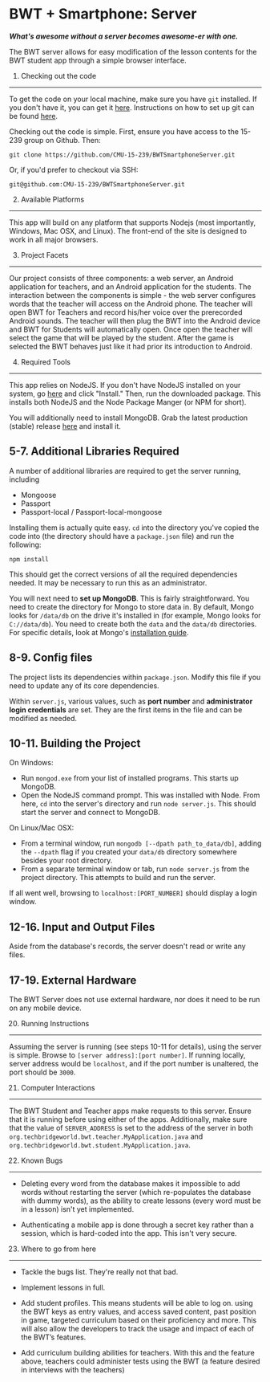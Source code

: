 BWT + Smartphone: Server
===============================================================================
***What's awesome without a server becomes awesome-er with one.***  


The BWT server allows for easy modification of the lesson contents for the BWT student app through a simple browser interface.



1. Checking out the code
-------------------------------------------------------------------------------

To get the code on your local machine, make sure you have ```git``` installed. If you don't have it, you can get it [here](http://git-scm.com/). Instructions on how to set up git can be found [here](https://help.github.com/articles/set-up-git).

Checking out the code is simple. First, ensure you have access to the 15-239 group on Github. Then:  

    git clone https://github.com/CMU-15-239/BWTSmartphoneServer.git

Or, if you'd prefer to checkout via SSH:

    git@github.com:CMU-15-239/BWTSmartphoneServer.git


2. Available Platforms
-------------------------------------------------------------------------------

This app will build on any platform that supports Nodejs (most importantly, Windows, Mac OSX, and Linux). The front-end of the site is designed to work in all major browsers.


3. Project Facets
-------------------------------------------------------------------------------

Our project consists of three components: a web server, an Android application for teachers, and an Android application for the students. The interaction between the components is simple - the web server configures words that the teacher will access on the Android phone. The teacher will open BWT for Teachers and record his/her voice over the prerecorded Android sounds. The teacher will then plug the BWT into the Android device and BWT for Students will automatically open. Once open the teacher will select the game that will be played by the student. After the game is selected the BWT behaves just like it had prior its introduction to Android. 


4. Required Tools
-------------------------------------------------------------------------------

This app relies on NodeJS. If you don't have NodeJS installed on your system, go [here](http://nodejs.org/) and click "Install." Then, run the downloaded package. This installs both NodeJS and the Node Package Manger (or NPM for short).

You will additionally need to install MongoDB. Grab the latest production (stable) release [here](http://www.mongodb.org/downloads) and install it. 


5-7. Additional Libraries Required
-------------------------------------------------------------------------------

A number of additional libraries are required to get the server running, including

 - Mongoose
 - Passport
 - Passport-local / Passport-local-mongoose

Installing them is actually quite easy. ```cd``` into the directory you've copied the code into (the directory should have a ```package.json``` file) and run the following:

    npm install

This should get the correct versions of all the required dependencies needed. It may be necessary to run this as an administrator. 

You will next need to **set up MongoDB**. This is fairly straightforward. You need to create the directory for Mongo to store data in. By default, Mongo looks for ```/data/db``` on the drive it's installed in (for example, Mongo looks for ```C://data/db```). You need to create both the ```data``` and the ```data/db``` directories. For specific details, look at Mongo's [installation guide](http://docs.mongodb.org/manual/installation/). 


8-9. Config files
-------------------------------------------------------------------------------

The project lists its dependencies within ```package.json```. Modify this file if you need to update any of its core dependencies. 

Within ```server.js```, various values, such as **port number** and **administrator login credentials** are set. They are the first items in the file and can be modified as needed.


10-11. Building the Project
-------------------------------------------------------------------------------

On Windows:
 - Run ```mongod.exe``` from your list of installed programs. This starts up MongoDB.
 - Open the NodeJS command prompt. This was installed with Node. From here, ```cd``` into the server's directory and run ```node server.js```. This should start the server and connect to MongoDB.


On Linux/Mac OSX:
 - From a terminal window, run ```mongodb [--dpath path_to_data/db]```, adding the ```--dpath``` flag if you created your ```data/db``` directory somewhere besides your root directory.
 - From a separate terminal window or tab, run ```node server.js``` from the project directory. This attempts to build and run the server.

 If all went well, browsing to ```localhost:[PORT_NUMBER]``` should display a login window. 


12-16. Input and Output Files
-------------------------------------------------------------------------------

Aside from the database's records, the server doesn't read or write any files.


17-19. External Hardware
-------------------------------------------------------------------------------

The BWT Server does not use external hardware, nor does it need to be run on any mobile device.


20. Running Instructions
-------------------------------------------------------------------------------

Assuming the server is running (see steps 10-11 for details), using the server is simple. Browse to ```[server address]:[port number]```. If running locally, server address would be ```localhost```, and if the port number is unaltered, the port should be ```3000```.


21. Computer Interactions
-------------------------------------------------------------------------------


The BWT Student and Teacher apps make requests to this server. Ensure that it is running before using either of the apps. Additionally, make sure that the value of ```SERVER_ADDRESS``` is set to the address of the server in both ```org.techbridgeworld.bwt.teacher.MyApplication.java``` and ```org.techbridgeworld.bwt.student.MyApplication.java```.


22. Known Bugs
-------------------------------------------------------------------------------

 - Deleting every word from the database makes it impossible to add words without restarting the server (which re-populates the database with dummy words), as the ability to create lessons (every word must be in a lesson) isn't yet implemented. 

 - Authenticating a mobile app is done through a secret key rather than a session, which is hard-coded into the app. This isn't very secure.


23. Where to go from here
-------------------------------------------------------------------------------

 - Tackle the bugs list. They're really not that bad. 

 - Implement lessons in full. 

 - Add student profiles. This means students will be able to log on. using the BWT keys as entry values, and access saved content, past position in game, targeted curriculum based on their proficiency and more. This will also allow the developers to track the usage and impact of each of the BWT’s features.

 - Add curriculum building abilities for teachers. With this and the feature above, teachers could administer tests using the BWT (a feature desired in interviews with the teachers)

